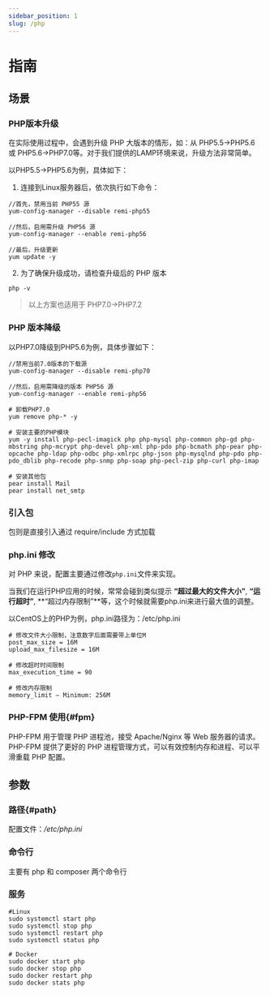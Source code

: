 ```yaml
---
sidebar_position: 1
slug: /php
---
```


# 指南

## 场景

### PHP版本升级

在实际使用过程中，会遇到升级 PHP 大版本的情形，如：从 PHP5.5->PHP5.6 或 PHP5.6->PHP7.0等。对于我们提供的LAMP环境来说，升级方法非常简单。

以PHP5.5->PHP5.6为例，具体如下：

1. 连接到Linux服务器后，依次执行如下命令：
```
//首先，禁用当前 PHP55 源
yum-config-manager --disable remi-php55   

//然后，启用需升级 PHP56 源
yum-config-manager --enable remi-php56     

//最后，升级更新
yum update -y
```


2. 为了确保升级成功，请检查升级后的 PHP 版本
```
php -v
```

> 以上方案也适用于 PHP7.0->PHP7.2

### PHP 版本降级

以PHP7.0降级到PHP5.6为例，具体步骤如下：

```
//禁用当前7.0版本的下载源
yum-config-manager --disable remi-php70

//然后，启用需降级的版本 PHP56 源
yum-config-manager --enable remi-php56     

# 卸载PHP7.0
yum remove php-* -y

# 安装主要的PHP模块
yum -y install php-pecl-imagick php php-mysql php-common php-gd php-mbstring php-mcrypt php-devel php-xml php-pdo php-bcmath php-pear php-opcache php-ldap php-odbc php-xmlrpc php-json php-mysqlnd php-pdo php-pdo_dblib php-recode php-snmp php-soap php-pecl-zip php-curl php-imap

# 安装其他包
pear install Mail
pear install net_smtp
```

### 引入包

包则是直接引入通过 require/include 方式加载

### php.ini 修改

对 PHP 来说，配置主要通过修改`php.ini`文件来实现。

当我们在运行PHP应用的时候，常常会碰到类似提示 **“超过最大的文件大小”**, **“运行超时”**, **“超过内存限制”**等，这个时候就需要php.ini来进行最大值的调整。

以CentOS上的PHP为例，php.ini路径为：/etc/php.ini

```shell
# 修改文件大小限制，注意数字后面需要带上单位M
post_max_size = 16M
upload_max_filesize = 16M

# 修改超时时间限制
max_execution_time = 90

# 修改内存限制
memory_limit – Minimum: 256M
```

### PHP-FPM 使用{#fpm}

PHP-FPM 用于管理 PHP 进程池，接受 Apache/Nginx 等 Web 服务器的请求。PHP-FPM 提供了更好的 PHP 进程管理方式，可以有效控制内存和进程、可以平滑重载 PHP 配置。

## 参数

### 路径{#path}

配置文件：*/etc/php.ini*  

### 命令行

主要有 php 和 composer 两个命令行

### 服务

```
#Linux
sudo systemctl start php
sudo systemctl stop php
sudo systemctl restart php
sudo systemctl status php

# Docker
sudo docker start php
sudo docker stop php
sudo docker restart php
sudo docker stats php
```